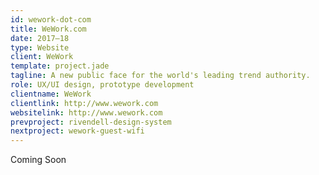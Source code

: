 ```yaml
---
id: wework-dot-com
title: WeWork.com
date: 2017–18
type: Website
client: WeWork
template: project.jade
tagline: A new public face for the world's leading trend authority.
role: UX/UI design, prototype development
clientname: WeWork
clientlink: http://www.wework.com
websitelink: http://www.wework.com
prevproject: rivendell-design-system
nextproject: wework-guest-wifi
---
```


Coming Soon